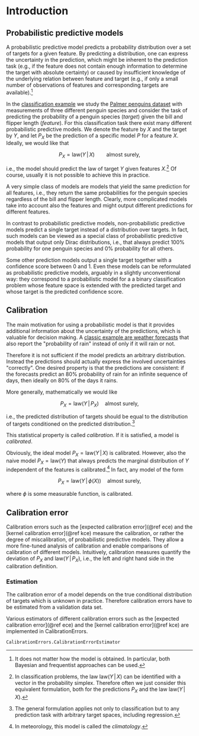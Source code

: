 # Introduction

## Probabilistic predictive models

A probabilistic predictive model predicts a probability distribution over a set
of targets for a given feature. By predicting a distribution, one can express
the uncertainty in the prediction, which might be inherent to the prediction
task (e.g., if the feature does not contain enough information to determine the
target with absolute certainty) or caused by insufficient knowledge of the
underlying relation between feature and target (e.g., if only a small number
of observations of features and corresponding targets are available).[^1]

In the [classification example](examples/classification) we study the
[Palmer penguins dataset](https://github.com/allisonhorst/palmerpenguins) with
measurements of three different penguin species and consider the task of predicting
the probability of a penguin species (*target*) given the bill and flipper length
(*feature*). For this classification task there exist many different probabilistic
predictive models. We denote the feature by $X$ and the target by $Y$, and let
$P_X$ be the prediction of a specific model $P$ for a feature $X$. Ideally, we would
like that
```math
P_X = \mathrm{law}(Y \,|\, X) \qquad \text{almost surely},
```
i.e., the model should predict the law of target $Y$ given features $X$.[^2] Of course,
usually it is not possible to achieve this in practice.

A very simple class of models are models that yield the same prediction for all features,
i.e., they return the same probabilities for the penguin species regardless of the bill and
flipper length. Clearly, more complicated models take into account also the features and might output
different predictions for different features.

In contrast to probabilistic predictive models, non-probabilistic predictive models
predict a single target instead of a distribution over targets. In fact, such models can be
viewed as a special class of probabilistic predictive models that output only Dirac
distributions, i.e., that always predict 100% probability for one penguin species and
0% probability for all others.

Some other prediction models output a single target together with a confidence score
between 0 and 1. Even these models can be reformulated as probabilistic predictive models,
arguably in a slightly unconventional way: they correspond to a probabilistic model for a
a binary classification problem whose feature space is extended with the predicted target
and whose target is the predicted confidence score.

[^1]: It does not matter how the model is obtained. In particular, both Bayesian and frequentist approaches can be used.

[^2]: In classification problems, the law $\mathrm{law}(Y \,|\, X)$ can be identified with a vector in the probability simplex. Therefore often we just consider this equivalent formulation, both for the predictions $P_X$ and the law $\mathrm{law}(Y \,|\, X)$.

## Calibration

The main motivation for using a probabilistic model is that it provides additional
information about the uncertainty of the predictions, which is valuable for decision
making. A [classic example are weather forecasts](https://www.jstor.org/stable/2987588)
that also report the "probability of rain" instead of only if it will rain or not.

Therefore it is not sufficient if the model predicts an arbitrary distribution.
Instead the predictions should actually express the involved uncertainties "correctly".
One desired property is that the predictions are consistent: if the forecasts predict
an 80% probability of rain for an infinite sequence of days, then ideally on 80% of the
days it rains.

More generally, mathematically we would like
```math
P_X = \mathrm{law}(Y \,|\, P_X) \quad \text{almost surely},
```
i.e., the predicted distribution of targets should be equal to the distribution of targets
conditioned on the predicted distribution.[^3]

This statistical property is called *calibration*. If it is satisfied, a model is
*calibrated*.

Obviously, the ideal model $P_X = \mathrm{law}(Y \,|\, X)$ is calibrated. However,
also the naive model $P_X = \mathrm{law}(Y)$ that always predicts the marginal
distribution of $Y$ independent of the features is calibrated.[^4] In fact, any model of
the form
```math
P_X = \mathrm{law}(Y \,|\, \phi(X)) \quad \text{almost surely},
```
where $\phi$ is some measurable function, is calibrated.

[^3]: The general formulation applies not only to classification but to any prediction task with arbitrary target spaces, including regression.

[^4]: In meteorology, this model is called the *climatology*.

## Calibration error

Calibration errors such as the [expected calibration error](@ref ece) and the
[kernel calibration error](@ref kce) measure the calibration, or rather the
degree of miscalibration, of probabilistic predictive models. They allow a more
fine-tuned analysis of calibration and enable comparisons of calibration of
different models. Intuitively, calibration measures quantify the deviation of
$P_X$ and $\mathrm{law}(Y \,|\, P_X)$, i.e., the left and right hand side in
the calibration definition.

### Estimation

The calibration error of a model depends on the true conditional distribution of
targets which is unknown in practice. Therefore calibration errors have to be
estimated from a validation data set.

Various estimators of different calibration errors such as the
[expected calibration error](@ref ece) and the [kernel calibration error](@ref kce)
are implemented in CalibrationErrors.

```@docs
CalibrationErrors.CalibrationErrorEstimator
```
